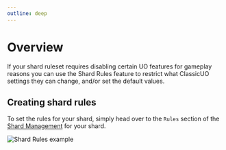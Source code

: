 ```yaml
---
outline: deep
---
```


# Overview

If your shard ruleset requires disabling certain UO features for gameplay reasons you can use the Shard Rules feature to
restrict what ClassicUO settings they can change, and/or set the default values.

## Creating shard rules

To set the rules for your shard, simply head over to the `Rules` section of
the [Shard Management](https://play.classicuo.org/shard-management) for your shard.

![Shard Rules example](https://github.com/ClassicUO/classicuo-web/assets/1094679/62b8f136-662f-4e0a-b97d-b906119baf93)
